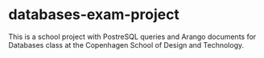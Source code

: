 # databases-exam-project
This is a school project with PostreSQL queries and Arango documents for Databases class at the Copenhagen School of Design and Technology. 
